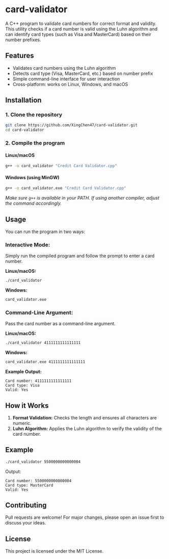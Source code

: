 # card-validator

A C++ program to validate card numbers for correct format and validity. This utility checks if a card number is valid using the Luhn algorithm and can identify card types (such as Visa and MasterCard) based on their number prefixes.

## Features

- Validates card numbers using the Luhn algorithm
- Detects card type (Visa, MasterCard, etc.) based on number prefix
- Simple command-line interface for user interaction
- Cross-platform: works on Linux, Windows, and macOS

## Installation

### 1. Clone the repository
```sh
git clone https://github.com/XingChen47/card-validator.git
cd card-validator
```

### 2. Compile the program

#### **Linux/macOS**
```sh
g++ -o card_validator "Credit Card Validator.cpp"
```

#### **Windows (using MinGW)**
```sh
g++ -o card_validator.exe "Credit Card Validator.cpp"
```
*Make sure `g++` is available in your PATH. If using another compiler, adjust the command accordingly.*

## Usage

You can run the program in two ways:

### **Interactive Mode:**  
Simply run the compiled program and follow the prompt to enter a card number.

**Linux/macOS:**
```sh
./card_validator
```

**Windows:**
```sh
card_validator.exe
```

### **Command-Line Argument:**  
Pass the card number as a command-line argument.

**Linux/macOS:**
```sh
./card_validator 4111111111111111
```

**Windows:**
```sh
card_validator.exe 4111111111111111
```

**Example Output:**
```
Card number: 4111111111111111
Card type: Visa
Valid: Yes
```

## How it Works

1. **Format Validation:** Checks the length and ensures all characters are numeric.
2. **Luhn Algorithm:** Applies the Luhn algorithm to verify the validity of the card number.

## Example

```sh
./card_validator 5500000000000004
```
Output:
```
Card number: 5500000000000004
Card type: MasterCard
Valid: Yes
```

## Contributing

Pull requests are welcome! For major changes, please open an issue first to discuss your ideas.

## License

This project is licensed under the MIT License.
